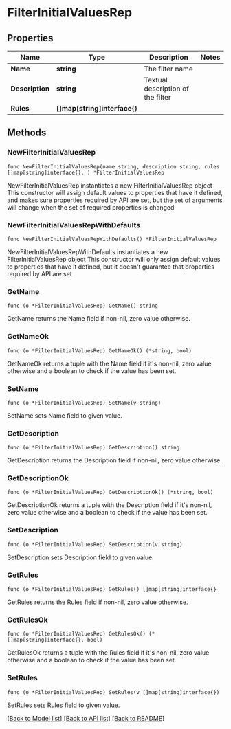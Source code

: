 # FilterInitialValuesRep

## Properties

Name | Type | Description | Notes
------------ | ------------- | ------------- | -------------
**Name** | **string** | The filter name | 
**Description** | **string** | Textual description of the filter | 
**Rules** | **[]map[string]interface{}** |  | 

## Methods

### NewFilterInitialValuesRep

`func NewFilterInitialValuesRep(name string, description string, rules []map[string]interface{}, ) *FilterInitialValuesRep`

NewFilterInitialValuesRep instantiates a new FilterInitialValuesRep object
This constructor will assign default values to properties that have it defined,
and makes sure properties required by API are set, but the set of arguments
will change when the set of required properties is changed

### NewFilterInitialValuesRepWithDefaults

`func NewFilterInitialValuesRepWithDefaults() *FilterInitialValuesRep`

NewFilterInitialValuesRepWithDefaults instantiates a new FilterInitialValuesRep object
This constructor will only assign default values to properties that have it defined,
but it doesn't guarantee that properties required by API are set

### GetName

`func (o *FilterInitialValuesRep) GetName() string`

GetName returns the Name field if non-nil, zero value otherwise.

### GetNameOk

`func (o *FilterInitialValuesRep) GetNameOk() (*string, bool)`

GetNameOk returns a tuple with the Name field if it's non-nil, zero value otherwise
and a boolean to check if the value has been set.

### SetName

`func (o *FilterInitialValuesRep) SetName(v string)`

SetName sets Name field to given value.


### GetDescription

`func (o *FilterInitialValuesRep) GetDescription() string`

GetDescription returns the Description field if non-nil, zero value otherwise.

### GetDescriptionOk

`func (o *FilterInitialValuesRep) GetDescriptionOk() (*string, bool)`

GetDescriptionOk returns a tuple with the Description field if it's non-nil, zero value otherwise
and a boolean to check if the value has been set.

### SetDescription

`func (o *FilterInitialValuesRep) SetDescription(v string)`

SetDescription sets Description field to given value.


### GetRules

`func (o *FilterInitialValuesRep) GetRules() []map[string]interface{}`

GetRules returns the Rules field if non-nil, zero value otherwise.

### GetRulesOk

`func (o *FilterInitialValuesRep) GetRulesOk() (*[]map[string]interface{}, bool)`

GetRulesOk returns a tuple with the Rules field if it's non-nil, zero value otherwise
and a boolean to check if the value has been set.

### SetRules

`func (o *FilterInitialValuesRep) SetRules(v []map[string]interface{})`

SetRules sets Rules field to given value.



[[Back to Model list]](../README.md#documentation-for-models) [[Back to API list]](../README.md#documentation-for-api-endpoints) [[Back to README]](../README.md)



